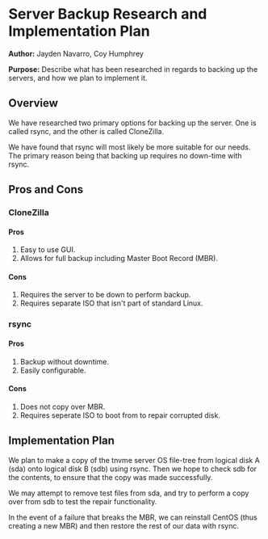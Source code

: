 # Server Backup Research and Implementation Plan

**Author:** Jayden Navarro, Coy Humphrey

**Purpose:** Describe what has been researched in regards to backing up the servers, and how we plan to implement it.

## Overview
We have researched two primary options for backing up the server. One is called rsync, and the other is called CloneZilla.

We have found that rsync will most likely be more suitable for our needs. The primary reason being that backing up requires no down-time with rsync.

## Pros and Cons
### CloneZilla
#### Pros
1. Easy to use GUI.
2. Allows for full backup including Master Boot Record (MBR).

#### Cons
1. Requires the server to be down to perform backup.
2. Requires separate ISO that isn't part of standard Linux.

### rsync
#### Pros
1. Backup without downtime.
2. Easily configurable.

#### Cons
1. Does not copy over MBR.
2. Requires seperate ISO to boot from to repair corrupted disk.

## Implementation Plan
We plan to make a copy of the tnvme server OS file-tree from logical disk A (sda) onto logical disk B (sdb) using rsync. Then we hope to check sdb for the contents, to ensure that the copy was made successfully.

We may attempt to remove test files from sda, and try to perform a copy over from sdb to test the repair functionality.

In the event of a failure that breaks the MBR, we can reinstall CentOS (thus creating a new MBR) and then restore the rest of our data with rsync.

